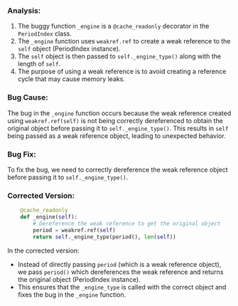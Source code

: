 ### Analysis:
1. The buggy function `_engine` is a `@cache_readonly` decorator in the `PeriodIndex` class.
2. The `_engine` function uses `weakref.ref` to create a weak reference to the `self` object (PeriodIndex instance).
3. The `self` object is then passed to `self._engine_type()` along with the length of `self`.
4. The purpose of using a weak reference is to avoid creating a reference cycle that may cause memory leaks.

### Bug Cause:
The bug in the `_engine` function occurs because the weak reference created using `weakref.ref(self)` is not being correctly dereferenced to obtain the original object before passing it to `self._engine_type()`. This results in `self` being passed as a weak reference object, leading to unexpected behavior.

### Bug Fix:
To fix the bug, we need to correctly dereference the weak reference object before passing it to `self._engine_type()`.

### Corrected Version:
```python
    @cache_readonly
    def _engine(self):
        # Dereference the weak reference to get the original object
        period = weakref.ref(self)
        return self._engine_type(period(), len(self))
```

In the corrected version:
- Instead of directly passing `period` (which is a weak reference object), we pass `period()` which dereferences the weak reference and returns the original object (PeriodIndex instance).
- This ensures that the `_engine_type` is called with the correct object and fixes the bug in the `_engine` function.